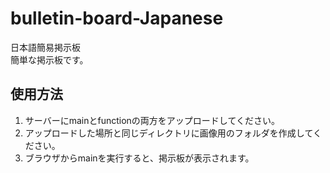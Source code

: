 # bulletin-board-Japanese
日本語簡易掲示板<br>
簡単な掲示板です。
<br>
## 使用方法<br>
1. サーバーにmainとfunctionの両方をアップロードしてください。
2. アップロードした場所と同じディレクトリに画像用のフォルダを作成してください。
3. ブラウザからmainを実行すると、掲示板が表示されます。

